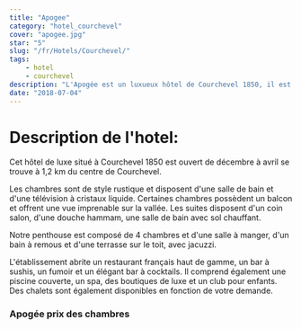 ```yaml
---
title: "Apogee"
category: "hotel_courchevel"
cover: "apogee.jpg"
star: "5"
slug: "/fr/Hotels/Courchevel/"
tags:
    - hotel
    - courchevel
description: "L'Apogée est un luxueux hôtel de Courchevel 1850, il est ouvert de décembre à avril se trouve à 1,2 km du centre."
date: "2018-07-04" 
---
```


# Description de l'hotel:
Cet hôtel de luxe situé à Courchevel 1850 est ouvert de décembre à avril se trouve à 1,2 km du centre de Courchevel. 

Les chambres sont de style rustique et disposent d'une salle de bain et d'une télévision à cristaux liquide. Certaines chambres possèdent un balcon et offrent une vue imprenable sur la vallée. Les suites disposent d'un coin salon, d'une douche hammam, une salle de bain avec sol chauffant. 

Notre penthouse est composé de 4 chambres et d'une salle à manger, d'un bain à remous et d'une terrasse sur le toit, avec jacuzzi. 

L'établissement abrite un restaurant français haut de gamme, un bar à sushis, un fumoir et un élégant bar à cocktails. Il comprend également une piscine couverte, un spa, des boutiques de luxe et un club pour enfants. Des chalets sont également disponibles en fonction de votre demande.


### Apogée prix des chambres